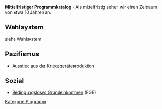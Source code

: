 **Mittelfristiger Programmkatalog** - Als mittelfristig sehen wir einen
Zeitraum von etwa 10 Jahren an.

Wahlsystem
----------

siehe [Wahlsystem](/wiki/Wahlsystem "wikilink")

Pazifismus
----------

-   Ausstieg aus der Kriegsgeräteproduktion

Sozial
------

-   [Bedingungsloses
    Grundeinkommen](/wiki/Bedingungsloses_Grundeinkommen "wikilink") (BGE)

[Kategorie:Programm](/wiki/Kategorie:Programm "wikilink")
